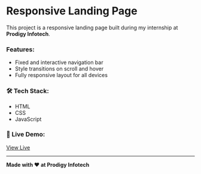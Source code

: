 #  Responsive Landing Page

This project is a responsive landing page built during my internship at **Prodigy Infotech**.

###  Features:
- Fixed and interactive navigation bar
- Style transitions on scroll and hover
- Fully responsive layout for all devices

### 🛠️ Tech Stack:
- HTML
- CSS
- JavaScript

### 🔗 Live Demo:
[View Live](https://yourusername.github.io/responsive-landing-page)

---

**Made with ❤️ at Prodigy Infotech**
